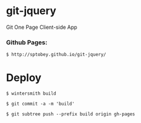 # git-jquery
Git One Page Client-side App

### Github Pages:
    $ http://sptobey.github.io/git-jquery/

# Deploy

    $ wintersmith build

    $ git commit -a -m 'build'

    $ git subtree push --prefix build origin gh-pages

